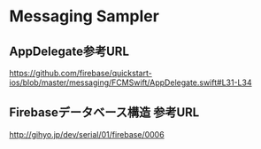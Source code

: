 # Messaging Sampler

## AppDelegate参考URL
https://github.com/firebase/quickstart-ios/blob/master/messaging/FCMSwift/AppDelegate.swift#L31-L34

## Firebaseデータベース構造 参考URL
http://gihyo.jp/dev/serial/01/firebase/0006
